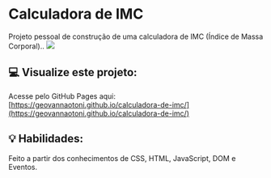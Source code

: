 # Calculadora de IMC
Projeto pessoal de construção de uma calculadora de IMC (Índice de Massa Corporal)..
<img src="./imc.gif">

## :computer: Visualize este projeto:
Acesse pelo GitHub Pages aqui: 
[https://geovannaotoni.github.io/calculadora-de-imc/](https://geovannaotoni.github.io/calculadora-de-imc/)

## :bulb: Habilidades:
Feito a partir dos conhecimentos de CSS, HTML, JavaScript, DOM e Eventos.

